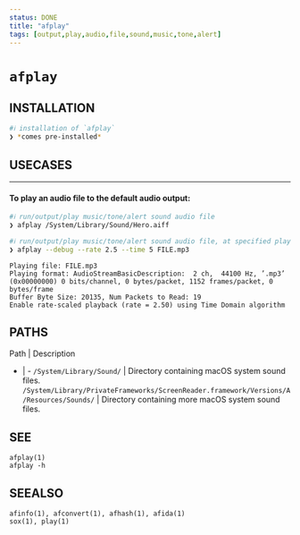 ```yaml
---
status: DONE
title: "afplay"
tags: [output,play,audio,file,sound,music,tone,alert]
---
```


# `afplay`

## INSTALLATION


```bash
#ℹ︎ installation of `afplay`
❯ *comes pre-installed*
```


## USECASES

----
#### To play an audio file to the default audio output:


```bash
#ℹ︎ run/output/play music/tone/alert sound audio file
❯ afplay /System/Library/Sound/Hero.aiff
```



```bash
#ℹ︎ run/output/play music/tone/alert sound audio file, at specified playback speed rate, for specified time duration (in seconds)
❯ afplay --debug --rate 2.5 --time 5 FILE.mp3
```

    Playing file: FILE.mp3
    Playing format: AudioStreamBasicDescription:  2 ch,  44100 Hz, ’.mp3’ (0x00000000) 0 bits/channel, 0 bytes/packet, 1152 frames/packet, 0 bytes/frame
    Buffer Byte Size: 20135, Num Packets to Read: 19
    Enable rate-scaled playback (rate = 2.50) using Time Domain algorithm


## PATHS

Path | Description
- | -
`/System/Library/Sound/` | Directory containing macOS system sound files.
`/System/Library/PrivateFrameworks/ScreenReader.framework/Versions/A/Resources/Sounds/` | Directory containing more macOS system sound files.

## SEE

    afplay(1)
    afplay -h

## SEEALSO

    afinfo(1), afconvert(1), afhash(1), afida(1)
    sox(1), play(1)

